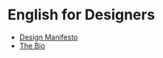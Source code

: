 # English for Designers

- [Design Manifesto](01-design-manifesto)
- [The Bio](english-for-designers/02-the-bio) 
